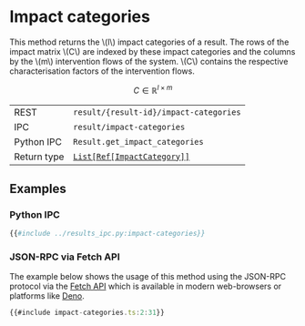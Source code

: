 # Impact categories

This method returns the \\(l\\) impact categories of a result.
The rows of the impact matrix \\(C\\) are indexed by these
impact categories and the columns by the \\(m\\) intervention
flows of the system. \\(C\\) contains the respective characterisation
factors of the intervention flows.

$$
C \in \mathbb{R}^{l \times m}
$$

|            |                                        |
|------------|----------------------------------------|
| REST       | `result/{result-id}/impact-categories` |
| IPC        | `result/impact-categories`             |
| Python IPC | `Result.get_impact_categories`         |
| Return type | [`List[Ref[ImpactCategory]]`](http://greendelta.github.io/olca-schema/classes/Ref.html) |


## Examples

### Python IPC

```py
{{#include ../results_ipc.py:impact-categories}}
```

### JSON-RPC via Fetch API

The example below shows the usage of this method using the JSON-RPC protocol via
the [Fetch API](https://developer.mozilla.org/en-US/docs/Web/API/Fetch_API)
which is available in modern web-browsers or platforms like
[Deno](https://deno.land/).

```ts
{{#include impact-categories.ts:2:31}}
```
